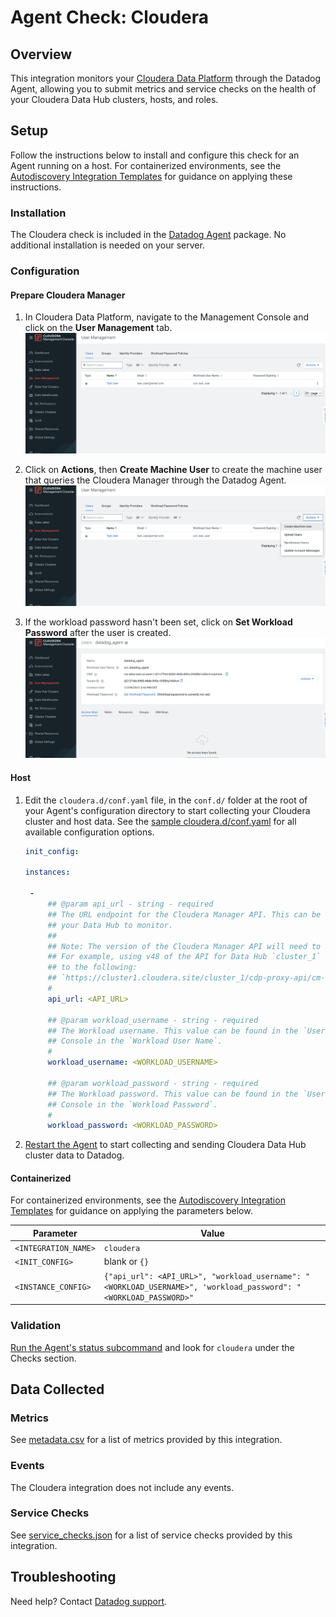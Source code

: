 # Agent Check: Cloudera

## Overview

This integration monitors your [Cloudera Data Platform][1] through the Datadog Agent, allowing you to submit metrics and service checks on the health of your Cloudera Data Hub clusters, hosts, and roles.  

## Setup

Follow the instructions below to install and configure this check for an Agent running on a host. For containerized environments, see the [Autodiscovery Integration Templates][3] for guidance on applying these instructions.

### Installation

The Cloudera check is included in the [Datadog Agent][2] package.
No additional installation is needed on your server.

### Configuration

#### Prepare Cloudera Manager
1. In Cloudera Data Platform, navigate to the Management Console and click on the **User Management** tab.
![User Management][10]

2. Click on **Actions**, then **Create Machine User** to create the machine user that queries the Cloudera Manager through the Datadog Agent.
![Create Machine User][11]

3. If the workload password hasn't been set, click on **Set Workload Password** after the user is created.
![Set Workload Password][12]

<!-- xxx tabs xxx -->
<!-- xxx tab "Host" xxx -->

#### Host
1. Edit the `cloudera.d/conf.yaml` file, in the `conf.d/` folder at the root of your Agent's configuration directory to start collecting your Cloudera cluster and host data. See the [sample cloudera.d/conf.yaml][4] for all available configuration options.

   ```yaml
   init_config:
   
   instances:

    - 
        ## @param api_url - string - required
        ## The URL endpoint for the Cloudera Manager API. This can be found under the Endpoints tab for 
        ## your Data Hub to monitor. 
        ##
        ## Note: The version of the Cloudera Manager API will need to be appended at the end of the URL. 
        ## For example, using v48 of the API for Data Hub `cluster_1` should result with a URL similar 
        ## to the following:
        ## `https://cluster1.cloudera.site/cluster_1/cdp-proxy-api/cm-api/v48`
        #
        api_url: <API_URL>

        ## @param workload_username - string - required
        ## The Workload username. This value can be found in the `User Management` tab of the Management 
        ## Console in the `Workload User Name`.
        #
        workload_username: <WORKLOAD_USERNAME>

        ## @param workload_password - string - required
        ## The Workload password. This value can be found in the `User Management` tab of the Management 
        ## Console in the `Workload Password`.
        #
        workload_password: <WORKLOAD_PASSWORD>
   ```

2. [Restart the Agent][5] to start collecting and sending Cloudera Data Hub cluster data to Datadog.

<!-- xxz tab xxx -->
<!-- xxx tab "Containerized" xxx -->

#### Containerized

For containerized environments, see the [Autodiscovery Integration Templates][9] for guidance on applying the parameters below.

| Parameter            | Value                                                                                                            |
| -------------------- | ---------------------------------------------------------------------------------------------------------------- |
| `<INTEGRATION_NAME>` | `cloudera`                                                                                                       |
| `<INIT_CONFIG>`      | blank or `{}`                                                                                                    |
| `<INSTANCE_CONFIG>`  | `{"api_url": <API_URL>", "workload_username": "<WORKLOAD_USERNAME>", 'workload_password": "<WORKLOAD_PASSWORD>" `|

<!-- xxz tab xxx -->
<!-- xxz tabs xxx -->

### Validation

[Run the Agent's status subcommand][6] and look for `cloudera` under the Checks section.

## Data Collected

### Metrics

See [metadata.csv][7] for a list of metrics provided by this integration.

### Events

The Cloudera integration does not include any events.

### Service Checks

See [service_checks.json][8] for a list of service checks provided by this integration.

## Troubleshooting

Need help? Contact [Datadog support][9].


[1]: https://www.cloudera.com/products/cloudera-data-platform.html
[2]: https://app.datadoghq.com/account/settings#agent
[3]: https://docs.datadoghq.com/agent/kubernetes/integrations/
[4]: https://github.com/DataDog/integrations-core/blob/master/cloudera/datadog_checks/cloudera/data/conf.yaml.example
[5]: https://docs.datadoghq.com/agent/guide/agent-commands/#start-stop-and-restart-the-agent
[6]: https://docs.datadoghq.com/agent/guide/agent-commands/#agent-status-and-information
[7]: https://github.com/DataDog/integrations-core/blob/master/cloudera/metadata.csv
[8]: https://github.com/DataDog/integrations-core/blob/master/cloudera/assets/service_checks.json
[9]: https://docs.datadoghq.com/help/
[10]: https://raw.githubusercontent.com/DataDog/integrations-core/master/cloudera/images/user_management.png
[11]: https://raw.githubusercontent.com/DataDog/integrations-core/master/cloudera/images/create_machine_user.png
[12]: https://raw.githubusercontent.com/DataDog/integrations-core/master/cloudera/images/set_workload_password.png
